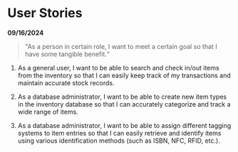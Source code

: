 # User Stories
**09/16/2024**

> "As a person in certain role, I want to meet a certain goal so that I have some tangible benefit.“ 

1. As a general user, I want to be able to search and check in/out items from the inventory so that I can easily keep track of my transactions and maintain accurate stock records.

2. As a database administrator, I want to be able to create new item types in the inventory database so that I can accurately categorize and track a wide range of items.

3. As a database administrator, I want to be able to assign different tagging systems to item entries so that I can easily retrieve and identify items using various identification methods (such as ISBN, NFC, RFID, etc.).



